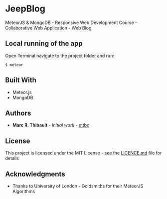 # JeepBlog

MeteorJS & MongoDB - Responsive Web Development Course - Collaborative Web Application - Web Blog

## Local running of the app

Open Terminal navigate to the project folder and run:

```
$ meteor
```

## Built With

* Meteor.js
* MongoDB

## Authors

* **Marc R. Thibault** - *Initial work* - [mtbo](https://github.com/mtbo)


## License

This project is licensed under the MIT License - see the [LICENCE.md](LICENCE.md) file for details

## Acknowledgments

* Thanks to University of London - Goldsmiths for their MeteorJS Algorithms
